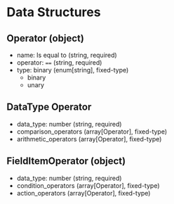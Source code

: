 # Data Structures

## Operator (object)
+ name: Is equal to (string, required)
+ operator: `==` (string, required)
+ type: binary (enum[string], fixed-type)
    - binary
    - unary

## DataType Operator
+ data_type: number (string, required)
+ comparison_operators (array[Operator], fixed-type)
+ arithmetic_operators (array[Operator], fixed-type)

## FieldItemOperator (object)
+ data_type: number (string, required)
+ condition_operators (array[Operator], fixed-type)
+ action_operators (array[Operator], fixed-type)
